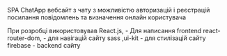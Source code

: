 SPA ChatApp вебсайт з чату з можливістю авторизацій і реєстрацій посилання повідомлень та визначення онлайн користувача

При розробці використовував 
  React.js, - Для написання frontend 
  react-router-dom, - для навігацій сайту 
  sass ,ui-kit - для стилізацій сайту 
  firebase - backend сайту 
  
